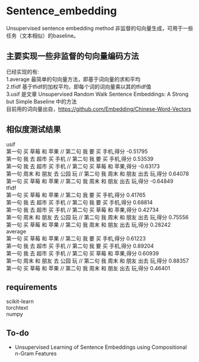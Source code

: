 # Sentence_embedding
Unsupervised sentence embedding method 非监督的句向量生成，可用于一些任务（文本相似）的baseline。
## 主要实现一些非监督的句向量编码方法  
已经实现的有:  
1.average  最简单的句向量方法，即基于词向量的求和平均  
2.tfidf    基于tfidf的加权平均，即每个词的词向量乘以其的tfidf值  
3.usif     是文章 Unsupervised Random Walk Sentence Embeddings: A Strong but Simple Baseline 中的方法  
目前用的词向量出自，https://github.com/Embedding/Chinese-Word-Vectors  
## 相似度测试结果  
usif  
第一句 买 草莓 和 苹果 // 第二句 我 要 买 手机,得分 -0.51795  
第一句 我 去 超市 买 手机 // 第二句 我 要 买 手机,得分 0.53539  
第一句 我 去 超市 买 手机 // 第二句 买 草莓 和 苹果,得分 -0.63173  
第一句 周末 和 朋友 去 公园 玩 // 第二句 我 周末 和 朋友 出去 玩,得分 0.64078  
第一句 买 草莓 和 苹果 // 第二句 我 周末 和 朋友 出去 玩,得分 -0.64849  
tfidf  
第一句 买 草莓 和 苹果 // 第二句 我 要 买 手机,得分 0.41765  
第一句 我 去 超市 买 手机 // 第二句 我 要 买 手机,得分 0.68814  
第一句 我 去 超市 买 手机 // 第二句 买 草莓 和 苹果,得分 0.42734  
第一句 周末 和 朋友 去 公园 玩 // 第二句 我 周末 和 朋友 出去 玩,得分 0.75556  
第一句 买 草莓 和 苹果 // 第二句 我 周末 和 朋友 出去 玩,得分 0.28242  
average  
第一句 买 草莓 和 苹果 // 第二句 我 要 买 手机,得分 0.61223  
第一句 我 去 超市 买 手机 // 第二句 我 要 买 手机,得分 0.89204  
第一句 我 去 超市 买 手机 // 第二句 买 草莓 和 苹果,得分 0.60939  
第一句 周末 和 朋友 去 公园 玩 // 第二句 我 周末 和 朋友 出去 玩,得分 0.88357  
第一句 买 草莓 和 苹果 // 第二句 我 周末 和 朋友 出去 玩,得分 0.46401  

## requirements
scikit-learn  
torchtext  
numpy

## To-do
- Unsupervised Learning of Sentence Embeddings using Compositional n-Gram Features


